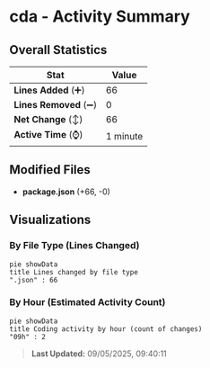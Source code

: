 # cda - Activity Summary 

## Overall Statistics

| Stat                   | Value                                                             |
| ---------------------- | ----------------------------------------------------------------- |
| **Lines Added** (➕)   | 66                                          |
| **Lines Removed** (➖) | 0                                        |
| **Net Change** (↕)    | 66                |
| **Active Time** (⌚)   | 1 minute |


## Modified Files
- **package.json** (+66, -0)

## Visualizations

### By File Type (Lines Changed)

```mermaid
pie showData
title Lines changed by file type
".json" : 66
```

### By Hour (Estimated Activity Count)

```mermaid
pie showData
title Coding activity by hour (count of changes)
"09h" : 2
```


> **Last Updated:** 09/05/2025, 09:40:11